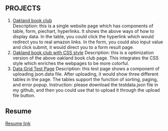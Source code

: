 ## PROJECTS

1. [Oakland book club](https://vivianmimi.github.io/Frontend-Porfolio/project1/oakland-book-club.html)   
   Description: this is a single website page which has components of table, form, piechart, hyperlinks. It shows the above ways of how to display data. 
   In the table, you could click the hyperlink which would redirect you to real amazon links. 
   In the form, you could also input value and click submit, it would direct you to a form result page. 
2. [Oakland book club with CSS style](https://github.com/vivianmimi/Frontend-Porfolio/blob/gh-pages/oakland-book-club.html)
   Description: this is a optimization version of the above oakland book club page. This integrates the CSS style which enriches the webpages to be more colorful.
3. [Data Grid Test Page]()
   Description: this test page shows a component of uploading json.data file. After uploading, it would show three different tables in the page. The tables support the function of sorting, paging, and error popup.
   Instruction: please download the testdata.json file in my github, and then you could use that to upload it through the upload file button.

## Resume

[Resume link](https://vivianmimi.github.io/Frontend-Porfolio/resume.pdf)

